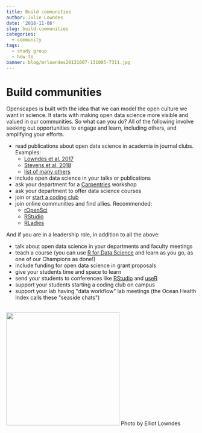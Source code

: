 ```yaml
---
title: Build communities
author: Julie Lowndes
date: '2018-11-06'
slug: build-communities
categories:
  - community
tags:
  - study group
  - how to
banner: blog/mrlowndes20131007-131005-7311.jpg
---
```


# Build communities

Openscapes is built with the idea that we can model the open culture we want in science. It starts with making open data science more visible and valued in our communities. So what can you do? All of the following involve seeking out opportunities to engage and learn, including others, and amplifying your efforts. 

- read publications about open data science in academia in journal clubs. Examples:
  - [Lowndes et al. 2017](https://www.nature.com/articles/s41559-017-0160)
  - [Stevens et al. 2018](https://www.biorxiv.org/content/early/2018/11/11/265421)
  - [list of many others](http://ohi-science.org/news/importance-of-open-data-science-tools)
- include open data science in your talks or publications
- ask your department for a [Carpentries](https://carpentries.org/) workshop
- ask your department to offer data science courses
- join or [start a coding club](/blog/2018/11/16/how-to-start-a-coding-club/)
- join online communities and find allies. Recommended: 
    - [rOpenSci](https://ropensci.org/)
    - [RStudio](https://community.rstudio.com/)
    - [RLadies](https://rladies.org)
    
<!--- - [use Twitter for science]() --->

And if you are in a leadership role, in addition to all the above:

- talk about open data science in your departments and faculty meetings
- teach a course (you can use [R for Data Science](https://r4ds.had.co.nz/) and learn as you go, as one of our Champions as done!)
- include funding for open data science in grant proposals
- give your students time and space to learn
- send your students to conferences like [RStudio](https://www.rstudio.com/conference/) and [useR](http://user2019.r-project.org/) 
- support your students starting a coding club on campus
- support your lab having "data workflow" lab meetings (the Ocean Health Index calls these "seaside chats")

<br>

<img src="/blog/mrlowndes20131007-131005-7311.jpg" width="300px">  
Photo by Elliot Lowndes

